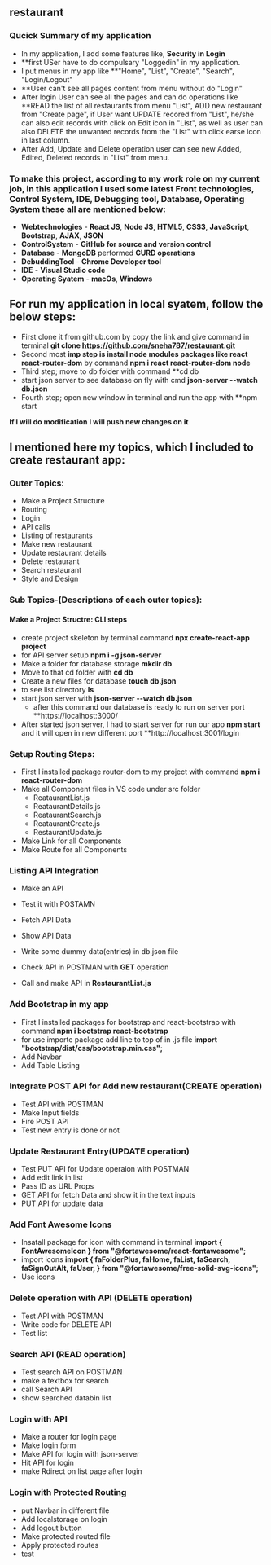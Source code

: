 ## restaurant

### Qucick Summary of my application
* In my application, I add some features like, **Security in Login**
* **first USer have to do compulsary "Loggedin" in my application.
* I put menus in my app like **"Home", "List", "Create", "Search", "Login/Logout"
* **User can't see all pages content from menu without do "Login" 
* After login User can see all the pages and can do operations like **READ the list of all restaurants from menu "List", ADD new restaurant from "Create page",     if User want UPDATE recored from "List", he/she can also edit records with click on Edit icon in "List", as well as user can also DELETE the unwanted records     from the "List" with click earse icon in last column.    
* After Add, Update and Delete operation user can see new Added, Edited, Deleted records in "List" from menu.

### To make this project, **according to my work role on my current job**, in this application I used some latest Front technologies, Control System, IDE, Debugging tool, Database, Operating System these all are mentioned below:

* **Webtechnologies** - **React JS**, **Node JS**, **HTML5**, **CSS3**, **JavaScript**, **Bootstrap**, **AJAX**, **JSON**
* **ControlSystem** - **GitHub for source and version control**
* **Database** - **MongoDB** performed **CURD operations**
* **DebuddingTool** - **Chrome Developer tool**
* **IDE** - **Visual Studio code**
* **Operating Syatem** - **macOs**, **Windows**

## For run my application in local syatem, follow the below steps:
* First clone it from github.com by copy the link and give command in terminal **git clone https://github.com/sneha787/restaurant.git**
* Second most **imp step is install node modules packages like react react-router-dom** by command **npm i react react-router-dom node**
* Third step; move to db folder with command **cd db
* start json server to see database on fly with cmd **json-server --watch db.json** 
* Fourth step; open new window in terminal and run the app with **npm start

**If I will do modification I will push new changes on it** 

## I mentioned here my topics, which I included to create restaurant app:

### Outer Topics:

* Make a Project Structure
* Routing
* Login
* API calls
* Listing of restaurants
* Make new restaurant
* Update restaurant details
* Delete restaurant
* Search restaurant
* Style and Design

### Sub Topics-(Descriptions of each outer topics):

#### Make a Project Structre: CLI steps
* create project skeleton by terminal command
  **npx create-react-app project**
* for API server setup
  **npm i -g json-server**
* Make a folder for database storage
  **mkdir db**
* Move to that cd folder with
  **cd db**
* Create a new files for database
  **touch db.json**
* to see list directory
  **ls**
* start json server with 
  **json-server --watch db.json** 
  * after this command our database is ready to run on server port **https://localhost:3000/
* After started json server, I had to start server for run our app
  **npm start** and it will open in new different port **http://localhost:3001/login

### Setup Routing Steps:
* First I installed package router-dom to my project with command
  **npm i react-router-dom**
* Make all Component files in VS code under src folder
  * ReataurantList.js
  * ReataurantDetails.js
  * ReataurantSearch.js
  * ReataurantCreate.js
  * RestaurantUpdate.js
* Make Link for all Components
* Make Route for all Components

### Listing API Integration
* Make an API
* Test it with POSTAMN
* Fetch API Data
* Show API Data

* Write some dummy data(entries) in db.json file
* Check API in POSTMAN with **GET** operation
* Call and make API in **RestaurantList.js**

### Add Bootstrap in my app
* First I installed packages for bootstrap and react-bootstrap with command
  **npm i bootstrap react-bootstrap**
* for use importe package add line to top of in .js file
  **import "bootstrap/dist/css/bootstrap.min.css";**
* Add Navbar
* Add Table Listing

### Integrate POST API for Add new restaurant(CREATE operation)
* Test API with POSTMAN
* Make Input fields
* Fire POST API
* Test new entry is done or not

### Update Restaurant Entry(UPDATE operation)
* Test PUT API for Update operaion with POSTMAN
* Add edit link in list
* Pass ID as URL Props
* GET API for fetch Data and show it in the text inputs
* PUT API for update data

### Add Font Awesome Icons
* Insatall package for icon with command in terminal
  **import { FontAwesomeIcon } from "@fortawesome/react-fontawesome";**
* import icons
  **import {
    faFolderPlus,
    faHome,
    faList,
    faSearch,
    faSignOutAlt,
    faUser,
  } from "@fortawesome/free-solid-svg-icons";**
* Use icons 

### Delete operation with API (DELETE operation)
* Test API with POSTMAN
* Write code for DELETE API
* Test list

### Search API (READ operation)
* Test search API on POSTMAN
* make a textbox for search
* call Search API
* show searched databin list

### Login with API
* Make a router for login page
* Make login form
* Make API for login with json-server
* Hit API for login
* make Rdirect on list page after login

### Login with Protected Routing
* put Navbar in different file
* Add localstorage on login
* Add logout button
* Make protected routed file
* Apply protected routes
* test
